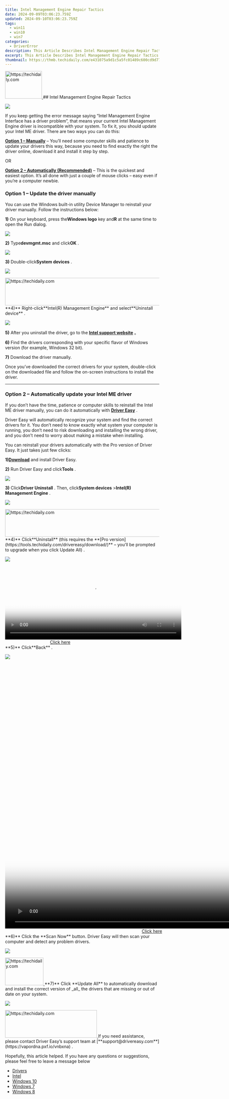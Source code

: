 ```yaml
---
title: Intel Management Engine Repair Tactics
date: 2024-09-09T03:06:23.759Z
updated: 2024-09-10T03:06:23.759Z
tags:
  - win11
  - win10
  - win7
categories:
  - DriverError
description: This Article Describes Intel Management Engine Repair Tactics
excerpt: This Article Describes Intel Management Engine Repair Tactics
thumbnail: https://thmb.techidaily.com/e431075a9d1c5a5fc01489c600cd9d77b46bf785ef7adf8348655f55e42a24ca.jpg
---
```


<!-- affiliate ads begin -->
<a href="https://aligracehair.sjv.io/c/5597632/2135394/19272" target="_top" id="2135394">
  <img src="//a.impactradius-go.com/display-ad/19272-2135394" border="0" alt="https://techidaily.com" width="120" height="90"/>
</a>
<img height="0" width="0" src="https://aligracehair.sjv.io/i/5597632/2135394/19272" style="position:absolute;visibility:hidden;" border="0" />
<!-- affiliate ads end -->
## Intel Management Engine Repair Tactics

![](https://images.drivereasy.com/wp-content/uploads/2019/11/2019-11-26_10-45-14.jpg)

 If you keep getting the error message saying “Intel Management Engine Interface has a driver problem”, that means your current Intel Management Engine driver is incompatible with your system. To fix it, you should update your Intel ME driver. There are two ways you can do this:

**[Option 1 – Manually](https://aligracehair.sjv.io/y209r3)** – You’ll need some computer skills and patience to update your drivers this way, because you need to find exactly the right the driver online, download it and install it step by step.

OR

**[Option 2 – Automatically (Recommended)](#b)**  – This is the quickest and easiest option. It’s all done with just a couple of mouse clicks – easy even if you’re a computer newbie.

### **Option 1 – Update the driver manually**

 You can use the Windows built-in utility Device Manager to reinstall your driver manually. Follow the instructions below:

**1)** On your keyboard, press the**Windows logo** key and**R** at the same time to open the Run dialog.

![](https://images.drivereasy.com/wp-content/uploads/2019/07/image-536.png)

**2)** Type**devmgmt.msc** and click**OK** .

![](https://images.drivereasy.com/wp-content/uploads/2019/07/image-535.png)

**3)** Double-click**System devices** .

![](https://images.drivereasy.com/wp-content/uploads/2019/07/image-540.png)

<!-- affiliate ads begin -->
<a href="https://appsumo.8odi.net/c/5597632/2132161/7443" target="_top" id="2132161">
  <img src="//a.impactradius-go.com/display-ad/7443-2132161" border="0" alt="https://techidaily.com" width="728" height="90"/>
</a>
<img height="0" width="0" src="https://appsumo.8odi.net/i/5597632/2132161/7443" style="position:absolute;visibility:hidden;" border="0" />
<!-- affiliate ads end -->
**4)** Right-click**Intel(R) Management Engine** and select**Uninstall device** .

![](https://images.drivereasy.com/wp-content/uploads/2019/07/image-539.png)

**5)** After you uninstall the driver, go to the **[Intel support website](https://downloadcenter.intel.com/)**  。

**6)** Find the drivers corresponding with your specific flavor of Windows version (for example, Windows 32 bit).

**7)** Download the driver manually.

 Once you’ve downloaded the correct drivers for your system, double-click on the downloaded file and follow the on-screen instructions to install the driver.

---

### Option 2 – Automatically update your Intel ME driver

 If you don’t have the time, patience or computer skills to reinstall the Intel ME driver manually, you can do it automatically with **[Driver Easy](https://tools.techidaily.com/drivereasy/download/)**  .

 Driver Easy will automatically recognize your system and find the correct drivers for it. You don’t need to know exactly what system your computer is running, you don’t need to risk downloading and installing the wrong driver, and you don’t need to worry about making a mistake when installing.

 You can reinstall your drivers automatically with the Pro version of Driver Easy. It just takes just few clicks:

 **1)[Download](https://tools.techidaily.com/drivereasy/download/)**  and install Driver Easy.

**2)** Run Driver Easy and click**Tools** .

![](https://images.drivereasy.com/wp-content/uploads/2019/07/image-524.png)

**3)** Click**Driver Uninstall** . Then, click**System devices** \>**Intel(R) Management Engine** .

![](https://images.drivereasy.com/wp-content/uploads/2019/11/2019-11-26_11-21-42-2.jpg)

<!-- affiliate ads begin -->
<a href="https://appsumo.8odi.net/c/5597632/2132160/7443" target="_top" id="2132160">
  <img src="//a.impactradius-go.com/display-ad/7443-2132160" border="0" alt="https://techidaily.com" width="600" height="90"/>
</a>
<img height="0" width="0" src="https://appsumo.8odi.net/i/5597632/2132160/7443" style="position:absolute;visibility:hidden;" border="0" />
<!-- affiliate ads end -->
**4)** Click**Uninstall** (this requires the **[Pro version](https://tools.techidaily.com/drivereasy/download/)**  – you’ll be prompted to upgrade when you click Update All) .

![](https://images.drivereasy.com/wp-content/uploads/2019/11/2019-11-26_11-21-42-3.jpg)

<!-- affiliate ads begin -->
<span id="1938141">
					<video width="576" height="240" style="cursor:pointer"
           poster="//a.impactradius-go.com/display-clicktoplayimage/1938141.png"
           onclick="if(!this.playClicked){this.play();this.setAttribute('controls',true);this.playClicked=true;}">
	   <source src="//a.impactradius-go.com/display-ad/22993-1938141">
	   <img src="//a.impactradius-go.com/display-clicktoplayimage/1938141.png" style="border: none; height: 100%; width: 100%; object-fit: contain">
	</video>
	<div style="width:360px;text-align:center"><a href="javascript:window.open(decodeURIComponent('https%3A%2F%2Fhomestyler.sjv.io%2Fc%2F5597632%2F1938141%2F22993'), '_blank');void(0);">Click here</a></div>
</span>
<img height="0" width="0" src="https://imp.pxf.io/i/5597632/1938141/22993" style="position:absolute;visibility:hidden;" border="0" />
<!-- affiliate ads end -->
**5)** Click**Back** .

![](https://images.drivereasy.com/wp-content/uploads/2019/11/2019-11-26_11-21-42-4.jpg)

<!-- affiliate ads begin -->
<span id="1495277">
					<video width="1536" height="864" style="cursor:pointer"
           poster="//a.impactradius-go.com/display-clicktoplayimage/1495277.png"
           onclick="if(!this.playClicked){this.play();this.setAttribute('controls',true);this.playClicked=true;}">
	   <source src="//a.impactradius-go.com/display-ad/17189-1495277">
	   <img src="//a.impactradius-go.com/display-clicktoplayimage/1495277.png" style="border: none; height: 100%; width: 100%; object-fit: contain">
	</video>
	<div style="width:960px;text-align:center"><a href="javascript:window.open(decodeURIComponent('https%3A%2F%2Ffunwhole.sjv.io%2Fc%2F5597632%2F1495277%2F17189'), '_blank');void(0);">Click here</a></div>
</span>
<img height="0" width="0" src="https://imp.pxf.io/i/5597632/1495277/17189" style="position:absolute;visibility:hidden;" border="0" />
<!-- affiliate ads end -->
**6)** Click the **Scan Now** button. Driver Easy will then scan your computer and detect any problem drivers.

![](https://images.drivereasy.com/wp-content/uploads/2019/07/image-532.png)

<!-- affiliate ads begin -->
<a href="https://aligracehair.sjv.io/c/5597632/2135409/19272" target="_top" id="2135409">
  <img src="//a.impactradius-go.com/display-ad/19272-2135409" border="0" alt="https://techidaily.com" width="125" height="90"/>
</a>
<img height="0" width="0" src="https://aligracehair.sjv.io/i/5597632/2135409/19272" style="position:absolute;visibility:hidden;" border="0" />
<!-- affiliate ads end -->
**7)**  Click **Update All** to automatically download and install the correct version of _all_ the drivers that are missing or out of date on your system.

![](https://images.drivereasy.com/wp-content/uploads/2019/07/image-533.png)

<!-- affiliate ads begin -->
<a href="https://wigfever.sjv.io/c/5597632/2005196/22899" target="_top" id="2005196">
  <img src="//a.impactradius-go.com/display-ad/22899-2005196" border="0" alt="https://techidaily.com" width="300" height="90"/>
</a>
<img height="0" width="0" src="https://wigfever.sjv.io/i/5597632/2005196/22899" style="position:absolute;visibility:hidden;" border="0" />
<!-- affiliate ads end -->
 If you need assistance, please contact Driver Easy’s support team at [**support@drivereasy.com**](https://vapordna.pxf.io/vnbxna) .

 Hopefully, this article helped. If you have any questions or suggestions, please feel free to leave a message below

* [Drivers](https://tools.techidaily.com/drivereasy/download/)
* [Intel](https://tools.techidaily.com/drivereasy/download/)
* [Windows 10](https://tools.techidaily.com/drivereasy/download/)
* [Windows 7](https://tools.techidaily.com/drivereasy/download/)
* [Windows 8](https://tools.techidaily.com/drivereasy/download/)

<ins class="adsbygoogle"
     style="display:block"
     data-ad-format="autorelaxed"
     data-ad-client="ca-pub-7571918770474297"
     data-ad-slot="1223367746"></ins>



<ins class="adsbygoogle"
     style="display:block"
     data-ad-client="ca-pub-7571918770474297"
     data-ad-slot="8358498916"
     data-ad-format="auto"
     data-full-width-responsive="true"></ins>




